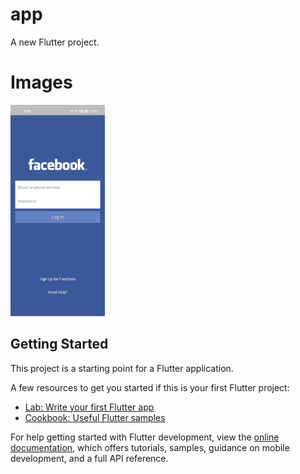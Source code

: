 # app

A new Flutter project.

# Images 
<img src="https://raw.githubusercontent.com/Nakulvarshney07/facebook_flutter/main/app/assets/images/IMG-20240303-WA0033.jpg" height = 30% width = 30%>

## Getting Started

This project is a starting point for a Flutter application.

A few resources to get you started if this is your first Flutter project:

- [Lab: Write your first Flutter app](https://docs.flutter.dev/get-started/codelab)
- [Cookbook: Useful Flutter samples](https://docs.flutter.dev/cookbook)

For help getting started with Flutter development, view the
[online documentation](https://docs.flutter.dev/), which offers tutorials,
samples, guidance on mobile development, and a full API reference.
